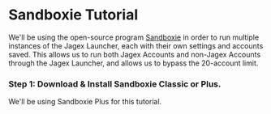 # Sandboxie Tutorial
We'll be using the open-source program [Sandboxie](https://github.com/sandboxie-plus/Sandboxie) in order to run multiple instances of the Jagex Launcher, each with their own settings and accounts saved. This allows us to run both Jagex Accounts and non-Jagex Accounts through the Jagex Launcher, and allows us to bypass the 20-account limit.

### Step 1: Download & Install Sandboxie Classic or Plus.
We'll be using Sandboxie Plus for this tutorial.

